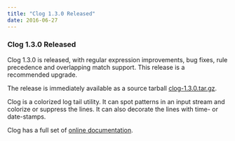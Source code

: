```yaml
---
title: "Clog 1.3.0 Released"
date: 2016-06-27
---
```


### Clog 1.3.0 Released 

Clog 1.3.0 is released, with regular expression improvements, bug fixes, rule precedence and overlapping match support.
This release is a recommended upgrade.

The release is immediately available as a source tarball [clog-1.3.0.tar.gz](https://gothenburgbitfactory.org/download/clog-1.3.0.tar.gz).

Clog is a colorized log tail utility.
It can spot patterns in an input stream and colorize or suppress the lines.
It can also decorate the lines with time- or date-stamps.

Clog has a full set of [online documentation](/docs/clog).
